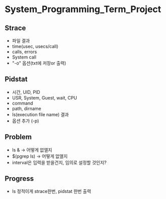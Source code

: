 <head>
<h1>System_Programming_Term_Project</h1>
</head>
<body>
<h2>Strace</h2>
<ul>
<li>파일 결과</li>
<li>time(usec, usecs/call)</li>
<li>calls, errors</li>
<li>System call</li>
<li>"-o" 옵션(txt에 저장or 출력)</li>
</ul>
<h2>Pidstat</h2>
<ul>
<li>시간, UID, PID</li>
<li>USR, System, Guest, wait, CPU</li>
<li>command</li>
<li>path, dirname</li>
<li>ls(execution file name) 결과</li>
<li>옵션 추가 (-p)</li>
</ul>
<h2>Problem</h2>
<ul>
<li>ls & -> 어떻게 없앨지</li>
<li>$(pgrep ls) -> 어떻게 없앨지</li>
<li>interval은 입력을 받을건지, 임의로 설정할 것인지?</li>
</ul>
<h2>Progress</h2>
<ul>
<li>ls 정적이게 strace한번, pidstat 한번 출력</li>
</ul>
</body>
